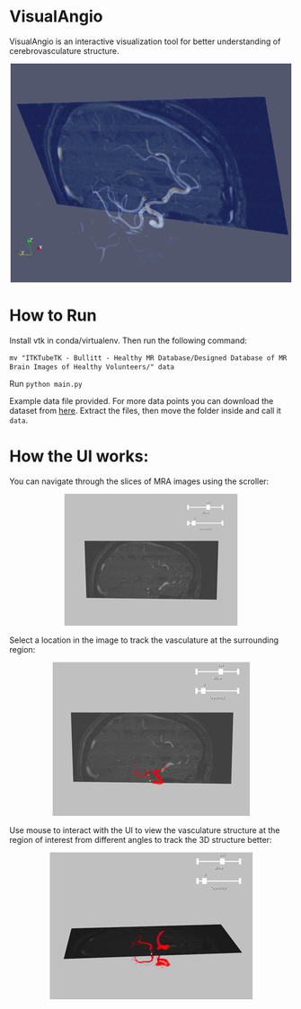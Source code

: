 # VisualAngio

VisualAngio is an interactive visualization tool for better understanding of cerebrovasculature structure.
<p align="center">
  <img src = "/Final%20Report/images/preview.png" width="500px"/>
</p>

# How to Run

Install vtk in conda/virtualenv. Then run the following command:

```
mv "ITKTubeTK - Bullitt - Healthy MR Database/Designed Database of MR Brain Images of Healthy Volunteers/" data
```

Run `python main.py`

Example data file provided.
For more data points you can download the dataset from [here](https://public.kitware.com/Wiki/TubeTK/Data). Extract the files, then move the folder inside and call it `data`.


# How the UI works:

You can navigate through the slices of MRA images using the scroller: 
<p align="center">
  <img src = "/Final%20Report/images/1.png"/>
</p>
  
Select a location in the image to track the vasculature at the surrounding region:
<p align="center">
  <img src = "/Final%20Report/images/2.png"/>
</p>

Use mouse to interact with the UI to view the vasculature structure at the region of interest from different angles to track the 3D structure better: 

<p align="center">
  <img src = "/Final%20Report/images/3.png"/>
</p>
